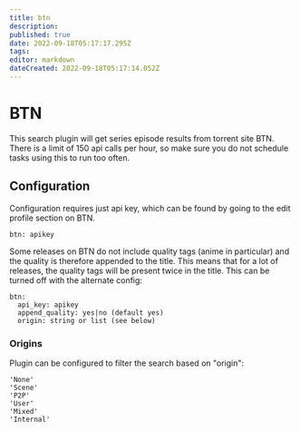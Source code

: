 ```yaml
---
title: btn
description: 
published: true
date: 2022-09-18T05:17:17.295Z
tags: 
editor: markdown
dateCreated: 2022-09-18T05:17:14.052Z
---
```


# BTN
This search plugin will get series episode results from torrent site BTN. There is a limit of 150 api calls per hour, so make sure you do not schedule tasks using this to run too often.

## Configuration
Configuration requires just api key, which can be found by going to the edit profile section on BTN.
```
btn: apikey
```
Some releases on BTN do not include quality tags (anime in particular) and the quality is therefore appended to the title. This means that for a lot of releases, the quality tags will be present twice in the title. This can be turned off with the alternate config:
```
btn:
  api_key: apikey
  append_quality: yes|no (default yes)
  origin: string or list (see below)
```

### Origins
Plugin can be configured to filter the search based on "origin":

    'None'
    'Scene'
    'P2P'
    'User'
    'Mixed'
    'Internal'